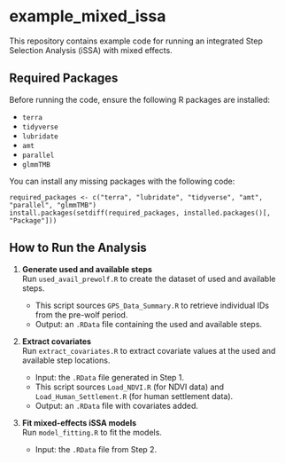 # example_mixed_issa

This repository contains example code for running an integrated Step Selection Analysis (iSSA) with mixed effects.

## Required Packages

Before running the code, ensure the following R packages are installed:

- `terra`  
- `tidyverse`  
- `lubridate`  
- `amt`  
- `parallel`  
- `glmmTMB`

You can install any missing packages with the following code:

```
required_packages <- c("terra", "lubridate", "tidyverse", "amt", "parallel", "glmmTMB")
install.packages(setdiff(required_packages, installed.packages()[, "Package"]))
```

## How to Run the Analysis

1. **Generate used and available steps**  
   Run `used_avail_prewolf.R` to create the dataset of used and available steps.  
   - This script sources `GPS_Data_Summary.R` to retrieve individual IDs from the pre-wolf period.  
   - Output: an `.RData` file containing the used and available steps.

2. **Extract covariates**  
   Run `extract_covariates.R` to extract covariate values at the used and available step locations.  
   - Input: the `.RData` file generated in Step 1.  
   - This script sources `Load_NDVI.R` (for NDVI data) and `Load_Human_Settlement.R` (for human settlement data).  
   - Output: an `.RData` file with covariates added.

3. **Fit mixed-effects iSSA models**  
   Run `model_fitting.R` to fit the models.  
   - Input: the `.RData` file from Step 2.
